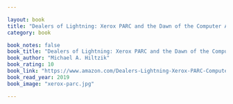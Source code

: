 ```yaml
---

layout: book
title: "Dealers of Lightning: Xerox PARC and the Dawn of the Computer Age"
category: book

book_notes: false
book_title: "Dealers of Lightning: Xerox PARC and the Dawn of the Computer Age"
book_author: "Michael A. Hiltzik"
book_rating: 10
book_link: "https://www.amazon.com/Dealers-Lightning-Xerox-PARC-Computer/dp/0887309895/"
book_read_year: 2019
book_image: "xerox-parc.jpg"

---
```


